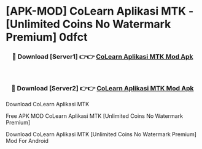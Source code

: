 # [APK-MOD] CoLearn  Aplikasi MTK - [Unlimited Coins No Watermark Premium] 0dfct



<div align="center">
<h3>🔴 Download [Server1] 👉👉 <a href="https://momento.my/?title=CoLearn__Aplikasi_MTK">CoLearn  Aplikasi MTK Mod Apk</a></h3><br>

<h3>🔴 Download [Server2] 👉👉 <a href="https://momento.my/?title=CoLearn__Aplikasi_MTK">CoLearn  Aplikasi MTK Mod Apk</a></h3>
</div>



Download CoLearn  Aplikasi MTK 

Free APK MOD CoLearn  Aplikasi MTK [Unlimited Coins No Watermark Premium]

Download CoLearn  Aplikasi MTK [Unlimited Coins No Watermark Premium] Mod For Android
